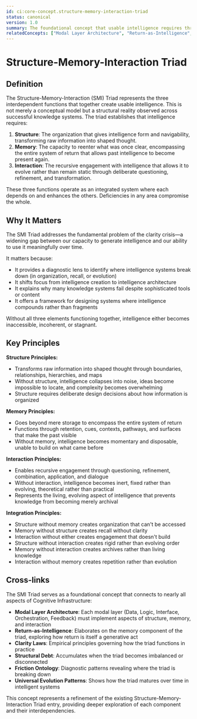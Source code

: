 ```yaml
---
id: ci:core-concept.structure-memory-interaction-triad
status: canonical
version: 1.0
summary: The foundational concept that usable intelligence requires three interdependent functions: Structure (organization that gives intelligence form and navigability), Memory (capacity to reenter what was once clear), and Interaction (recursive engagement that allows intelligence to evolve). These three elements form an integrated system where weaknesses in any component compromise the whole.
relatedConcepts: ["Modal Layer Architecture", "Return-as-Intelligence", "Clarity Laws"]
---
```


# Structure-Memory-Interaction Triad

## Definition

The Structure-Memory-Interaction (SMI) Triad represents the three interdependent functions that together create usable intelligence. This is not merely a conceptual model but a structural reality observed across successful knowledge systems. The triad establishes that intelligence requires:

1. **Structure**: The organization that gives intelligence form and navigability, transforming raw information into shaped thought.
2. **Memory**: The capacity to reenter what was once clear, encompassing the entire system of return that allows past intelligence to become present again.
3. **Interaction**: The recursive engagement with intelligence that allows it to evolve rather than remain static through deliberate questioning, refinement, and transformation.

These three functions operate as an integrated system where each depends on and enhances the others. Deficiencies in any area compromise the whole.

## Why It Matters

The SMI Triad addresses the fundamental problem of the clarity crisis—a widening gap between our capacity to generate intelligence and our ability to use it meaningfully over time. 

It matters because:

- It provides a diagnostic lens to identify where intelligence systems break down (in organization, recall, or evolution)
- It shifts focus from intelligence creation to intelligence architecture
- It explains why many knowledge systems fail despite sophisticated tools or content
- It offers a framework for designing systems where intelligence compounds rather than fragments

Without all three elements functioning together, intelligence either becomes inaccessible, incoherent, or stagnant.

## Key Principles

**Structure Principles:**
- Transforms raw information into shaped thought through boundaries, relationships, hierarchies, and maps
- Without structure, intelligence collapses into noise, ideas become impossible to locate, and complexity becomes overwhelming
- Structure requires deliberate design decisions about how information is organized

**Memory Principles:** 
- Goes beyond mere storage to encompass the entire system of return
- Functions through retention, cues, contexts, pathways, and surfaces that make the past visible
- Without memory, intelligence becomes momentary and disposable, unable to build on what came before

**Interaction Principles:**
- Enables recursive engagement through questioning, refinement, combination, application, and dialogue
- Without interaction, intelligence becomes inert, fixed rather than evolving, theoretical rather than practical
- Represents the living, evolving aspect of intelligence that prevents knowledge from becoming merely archival

**Integration Principles:**
- Structure without memory creates organization that can't be accessed
- Memory without structure creates recall without clarity
- Interaction without either creates engagement that doesn't build
- Structure without interaction creates rigid rather than evolving order
- Memory without interaction creates archives rather than living knowledge
- Interaction without memory creates repetition rather than evolution

## Cross-links

The SMI Triad serves as a foundational concept that connects to nearly all aspects of Cognitive Infrastructure:

- **Modal Layer Architecture**: Each modal layer (Data, Logic, Interface, Orchestration, Feedback) must implement aspects of structure, memory, and interaction
- **Return-as-Intelligence**: Elaborates on the memory component of the triad, exploring how return is itself a generative act
- **Clarity Laws**: Empirical principles governing how the triad functions in practice
- **Structural Debt**: Accumulates when the triad becomes imbalanced or disconnected
- **Friction Ontology**: Diagnostic patterns revealing where the triad is breaking down
- **Universal Evolution Patterns**: Shows how the triad matures over time in intelligent systems

This concept represents a refinement of the existing Structure-Memory-Interaction Triad entry, providing deeper exploration of each component and their interdependencies.
